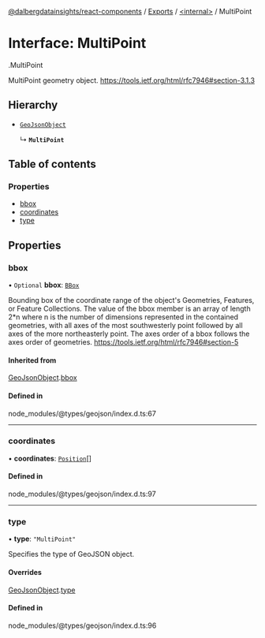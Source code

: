 [@dalbergdatainsights/react-components](../README.md) / [Exports](../modules.md) / [<internal\>](../modules/internal_.md) / MultiPoint

# Interface: MultiPoint

[<internal>](../modules/internal_.md).MultiPoint

MultiPoint geometry object.
 https://tools.ietf.org/html/rfc7946#section-3.1.3

## Hierarchy

- [`GeoJsonObject`](internal_.GeoJsonObject.md)

  ↳ **`MultiPoint`**

## Table of contents

### Properties

- [bbox](internal_.MultiPoint.md#bbox)
- [coordinates](internal_.MultiPoint.md#coordinates)
- [type](internal_.MultiPoint.md#type)

## Properties

### bbox

• `Optional` **bbox**: [`BBox`](../modules/internal_.md#bbox)

Bounding box of the coordinate range of the object's Geometries, Features, or Feature Collections.
The value of the bbox member is an array of length 2*n where n is the number of dimensions
represented in the contained geometries, with all axes of the most southwesterly point
followed by all axes of the more northeasterly point.
The axes order of a bbox follows the axes order of geometries.
https://tools.ietf.org/html/rfc7946#section-5

#### Inherited from

[GeoJsonObject](internal_.GeoJsonObject.md).[bbox](internal_.GeoJsonObject.md#bbox)

#### Defined in

node_modules/@types/geojson/index.d.ts:67

___

### coordinates

• **coordinates**: [`Position`](../modules/internal_.md#position-2)[]

#### Defined in

node_modules/@types/geojson/index.d.ts:97

___

### type

• **type**: ``"MultiPoint"``

Specifies the type of GeoJSON object.

#### Overrides

[GeoJsonObject](internal_.GeoJsonObject.md).[type](internal_.GeoJsonObject.md#type)

#### Defined in

node_modules/@types/geojson/index.d.ts:96
